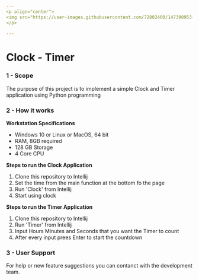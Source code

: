 ```yaml
---
<p align="center">
<img src="https://user-images.githubusercontent.com/72802400/147390953-1710cda5-3ec6-48bb-9e9a-545ed4f917ee.jpg" align="center"><img src="https://user-images.githubusercontent.com/72802400/147390801-6d7ec12e-b95a-4462-9816-05e6d87af24a.jpg" width ="90" height"100" align = "center">
</p>

---
```


# Clock - Timer

### 1 - Scope
The purpose of this project is to implement a simple Clock and Timer application using Python programming

### 2 - How it works

**Workstation Specifications**
- Windows 10 or Linux or MacOS, 64 bit
- RAM, 8GB required
- 128 GB Storage 
- 4 Core CPU

**Steps to run the Clock Application**
1. Clone this repository to Intellij
2. Set the time from the main function at the bottom fo the page
3. Run 'Clock' from Intellij
4. Start using clock 

**Steps to run the Timer Application**
1. Clone this repository to Intellij
2.  Run 'Timer' from Intellij
3.  Input Hours Minutes and Seconds that you want the Timer to count 
4.  After every input prees Enter to start the countdown

### 3 - User Support
For help or new feature suggestions you can contanct with the development team.
